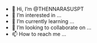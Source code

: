 - 👋 Hi, I’m @THENNARASUSPT
- 👀 I’m interested in ...
- 🌱 I’m currently learning ...
- 💞️ I’m looking to collaborate on ...
- 📫 How to reach me ...

<!---
THENNARASUSPT/THENNARASUSPT is a ✨ special ✨ repository because its `README.md` (this file) appears on your GitHub profile.
You can click the Preview link to take a look at your changes.
--->
